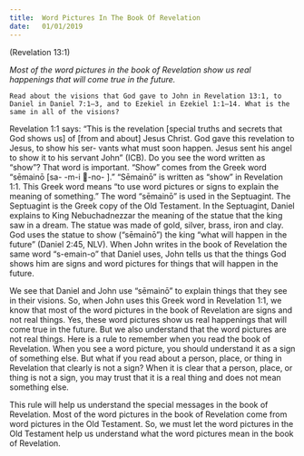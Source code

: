 ```yaml
---
title:  Word Pictures In The Book Of Revelation 
date:   01/01/2019
---
```


(Revelation 13:1)

_Most of the word pictures in the book of Revelation show us real happenings that will come true in the future._

`Read about the visions that God gave to John in Revelation 13:1, to Daniel in Daniel 7:1–3, and to Ezekiel in Ezekiel 1:1–14. What is the same in all of the visions?`

Revelation 1:1 says: “This is the revelation [special truths and secrets that God shows us] of [from and about] Jesus Christ. God gave this revelation to Jesus, to show his ser- vants what must soon happen. Jesus sent his angel to show it to his servant John” (ICB). Do you see the word written as “show”? That word is important. “Show” comes from the Greek word “sēmainō [sa- -m-i -no- ].” “Sēmainō” is written as “show” in Revelation 1:1. This Greek word means “to use word pictures or signs to explain the meaning of something.” The word “sēmainō” is used in the Septuagint. The Septuagint is the Greek copy of the Old Testament. In the Septuagint, Daniel explains to King Nebuchadnezzar the meaning of the statue that the king saw in a dream. The statue was made of gold, silver, brass, iron and clay. God uses the statue to show (“sēmainō”) the king “what will happen in the future” (Daniel 2:45, NLV). When John writes in the book of Revelation the same word “s-emain-o” that Daniel uses, John tells us that the things God shows him are signs and word pictures for things that will happen in the future.

We see that Daniel and John use “sēmainō” to explain things that they see in their visions. So, when John uses this Greek word in Revelation 1:1, we know that most of the word pictures in the book of Revelation are signs and not real things. Yes, these word pictures show us real happenings that will come true in the future. But we also understand that the word pictures are not real things. Here is a rule to remember when you read the book of Revelation. When you see a word picture, you should understand it as a sign of something else. But what if you read about a person, place, or thing in Revelation that clearly is not a sign? When it is clear that a person, place, or thing is not a sign, you may trust that it is a real thing and does not mean something else.

This rule will help us understand the special messages in the book of Revelation. Most of the word pictures in the book of Revelation come from word pictures in the Old Testament. So, we must let the word pictures in the Old Testament help us understand what the word pictures mean in the book of Revelation.